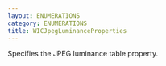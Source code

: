 ```yaml
---
layout: ENUMERATIONS
category: ENUMERATIONS
title: WICJpegLuminanceProperties
---
```


Specifies the JPEG luminance table property.

